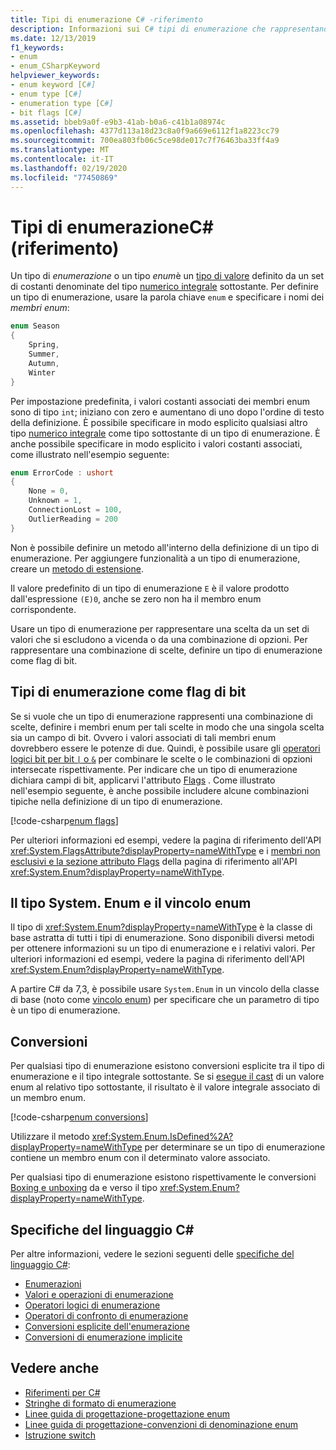 ```yaml
---
title: Tipi di enumerazione C# -riferimento
description: Informazioni sui C# tipi di enumerazione che rappresentano una scelta o una combinazione di scelte
ms.date: 12/13/2019
f1_keywords:
- enum
- enum_CSharpKeyword
helpviewer_keywords:
- enum keyword [C#]
- enum type [C#]
- enumeration type [C#]
- bit flags [C#]
ms.assetid: bbeb9a0f-e9b3-41ab-b0a6-c41b1a08974c
ms.openlocfilehash: 4377d113a18d23c8a0f9a669e6112f1a8223cc79
ms.sourcegitcommit: 700ea803fb06c5ce98de017c7f76463ba33ff4a9
ms.translationtype: MT
ms.contentlocale: it-IT
ms.lasthandoff: 02/19/2020
ms.locfileid: "77450869"
---
```

# <a name="enumeration-types-c-reference"></a>Tipi di enumerazioneC# (riferimento)

Un tipo di *enumerazione* o un tipo *enum*è un [tipo di valore](value-types.md) definito da un set di costanti denominate del tipo [numerico integrale](integral-numeric-types.md) sottostante. Per definire un tipo di enumerazione, usare la parola chiave `enum` e specificare i nomi dei *membri enum*:

```csharp
enum Season
{
    Spring,
    Summer,
    Autumn,
    Winter
}
```

Per impostazione predefinita, i valori costanti associati dei membri enum sono di tipo `int`; iniziano con zero e aumentano di uno dopo l'ordine di testo della definizione. È possibile specificare in modo esplicito qualsiasi altro tipo [numerico integrale](integral-numeric-types.md) come tipo sottostante di un tipo di enumerazione. È anche possibile specificare in modo esplicito i valori costanti associati, come illustrato nell'esempio seguente:

```csharp
enum ErrorCode : ushort
{
    None = 0,
    Unknown = 1,
    ConnectionLost = 100,
    OutlierReading = 200
}
```

Non è possibile definire un metodo all'interno della definizione di un tipo di enumerazione. Per aggiungere funzionalità a un tipo di enumerazione, creare un [metodo di estensione](../../programming-guide/classes-and-structs/extension-methods.md).

Il valore predefinito di un tipo di enumerazione `E` è il valore prodotto dall'espressione `(E)0`, anche se zero non ha il membro enum corrispondente.

Usare un tipo di enumerazione per rappresentare una scelta da un set di valori che si escludono a vicenda o da una combinazione di opzioni. Per rappresentare una combinazione di scelte, definire un tipo di enumerazione come flag di bit.

## <a name="enumeration-types-as-bit-flags"></a>Tipi di enumerazione come flag di bit

Se si vuole che un tipo di enumerazione rappresenti una combinazione di scelte, definire i membri enum per tali scelte in modo che una singola scelta sia un campo di bit. Ovvero i valori associati di tali membri enum dovrebbero essere le potenze di due. Quindi, è possibile usare gli [operatori logici bit per bit `|` o `&`](../operators/bitwise-and-shift-operators.md#enumeration-logical-operators) per combinare le scelte o le combinazioni di opzioni intersecate rispettivamente. Per indicare che un tipo di enumerazione dichiara campi di bit, applicarvi l'attributo [Flags](xref:System.FlagsAttribute) . Come illustrato nell'esempio seguente, è anche possibile includere alcune combinazioni tipiche nella definizione di un tipo di enumerazione.

[!code-csharp[enum flags](~/samples/csharp/language-reference/builtin-types/EnumType.cs#Flags)]

Per ulteriori informazioni ed esempi, vedere la pagina di riferimento dell'API <xref:System.FlagsAttribute?displayProperty=nameWithType> e i [membri non esclusivi e la sezione attributo Flags](/dotnet/api/system.enum#non-exclusive-members-and-the-flags-attribute) della pagina di riferimento all'API <xref:System.Enum?displayProperty=nameWithType>.

## <a name="the-systemenum-type-and-enum-constraint"></a>Il tipo System. Enum e il vincolo enum

Il tipo di <xref:System.Enum?displayProperty=nameWithType> è la classe di base astratta di tutti i tipi di enumerazione. Sono disponibili diversi metodi per ottenere informazioni su un tipo di enumerazione e i relativi valori. Per ulteriori informazioni ed esempi, vedere la pagina di riferimento dell'API <xref:System.Enum?displayProperty=nameWithType>.

A partire C# da 7,3, è possibile usare `System.Enum` in un vincolo della classe di base (noto come [vincolo enum](../../programming-guide/generics/constraints-on-type-parameters.md#enum-constraints)) per specificare che un parametro di tipo è un tipo di enumerazione.

## <a name="conversions"></a>Conversioni

Per qualsiasi tipo di enumerazione esistono conversioni esplicite tra il tipo di enumerazione e il tipo integrale sottostante. Se si [esegue il cast](../operators/type-testing-and-cast.md#cast-operator-) di un valore enum al relativo tipo sottostante, il risultato è il valore integrale associato di un membro enum.

[!code-csharp[enum conversions](~/samples/csharp/language-reference/builtin-types/EnumType.cs#Conversions)]

Utilizzare il metodo <xref:System.Enum.IsDefined%2A?displayProperty=nameWithType> per determinare se un tipo di enumerazione contiene un membro enum con il determinato valore associato.

Per qualsiasi tipo di enumerazione esistono rispettivamente le conversioni [Boxing e unboxing](../../programming-guide/types/boxing-and-unboxing.md) da e verso il tipo <xref:System.Enum?displayProperty=nameWithType>.

## <a name="c-language-specification"></a>Specifiche del linguaggio C#

Per altre informazioni, vedere le sezioni seguenti delle [specifiche del linguaggio C#](~/_csharplang/spec/introduction.md):

- [Enumerazioni](~/_csharplang/spec/enums.md)
- [Valori e operazioni di enumerazione](~/_csharplang/spec/enums.md#enum-values-and-operations)
- [Operatori logici di enumerazione](~/_csharplang/spec/expressions.md#enumeration-logical-operators)
- [Operatori di confronto di enumerazione](~/_csharplang/spec/expressions.md#enumeration-comparison-operators)
- [Conversioni esplicite dell'enumerazione](~/_csharplang/spec/conversions.md#explicit-enumeration-conversions)
- [Conversioni di enumerazione implicite](~/_csharplang/spec/conversions.md#implicit-enumeration-conversions)

## <a name="see-also"></a>Vedere anche

- [Riferimenti per C#](../index.md)
- [Stringhe di formato di enumerazione](../../../standard/base-types/enumeration-format-strings.md)
- [Linee guida di progettazione-progettazione enum](../../../standard/design-guidelines/enum.md)
- [Linee guida di progettazione-convenzioni di denominazione enum](../../../standard/design-guidelines/names-of-classes-structs-and-interfaces.md#naming-enumerations)
- [Istruzione switch](../keywords/switch.md)
